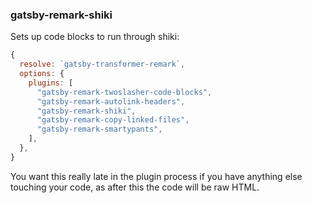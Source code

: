 ### gatsby-remark-shiki

Sets up code blocks to run through shiki:

```js
{
  resolve: `gatsby-transformer-remark`,
  options: {
    plugins: [
      "gatsby-remark-twoslasher-code-blocks",
      "gatsby-remark-autolink-headers",
      "gatsby-remark-shiki",
      "gatsby-remark-copy-linked-files",
      "gatsby-remark-smartypants",
    ],
  },
}
```

You want this really late in the plugin process if you have anything else touching your code, as after this
the code will be raw HTML.
